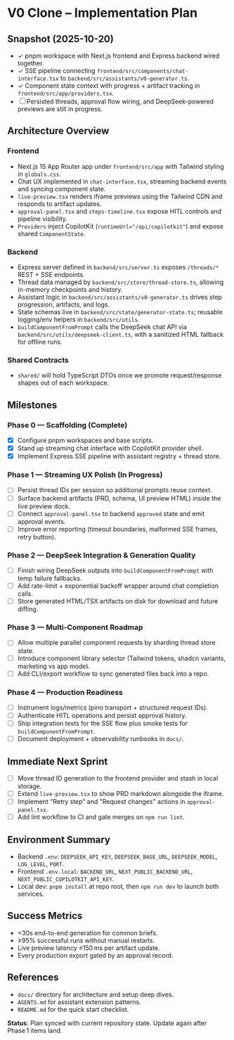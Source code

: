 # V0 Clone – Implementation Plan

## Snapshot (2025-10-20)
- ✓ pnpm workspace with Next.js frontend and Express backend wired together.
- ✓ SSE pipeline connecting `frontend/src/components/chat-interface.tsx` to `backend/src/assistants/v0-generator.ts`.
- ✓ Component state context with progress + artifact tracking in `frontend/src/app/providers.tsx`.
- ☐ Persisted threads, approval flow wiring, and DeepSeek-powered previews are still in progress.

## Architecture Overview

### Frontend
- Next.js 15 App Router app under `frontend/src/app` with Tailwind styling in `globals.css`.
- Chat UX implemented in `chat-interface.tsx`, streaming backend events and syncing component state.
- `live-preview.tsx` renders iframe previews using the Tailwind CDN and responds to artifact updates.
- `approval-panel.tsx` and `steps-timeline.tsx` expose HITL controls and pipeline visibility.
- `Providers` inject CopilotKit (`runtimeUrl="/api/copilotkit"`) and expose shared `ComponentState`.

### Backend
- Express server defined in `backend/src/server.ts` exposes `/threads/*` REST + SSE endpoints.
- Thread data managed by `backend/src/store/thread-store.ts`, allowing in-memory checkpoints and history.
- Assistant logic in `backend/src/assistants/v0-generator.ts` drives step progression, artifacts, and logs.
- State schemas live in `backend/src/state/generator-state.ts`; reusable logging/env helpers in `backend/src/utils`.
- `buildComponentFromPrompt` calls the DeepSeek chat API via `backend/src/utils/deepseek-client.ts`, with a sanitized HTML fallback for offline runs.

### Shared Contracts
- `shared/` will hold TypeScript DTOs once we promote request/response shapes out of each workspace.

## Milestones

### Phase 0 — Scaffolding (Complete)
- [x] Configure pnpm workspaces and base scripts.
- [x] Stand up streaming chat interface with CopilotKit provider shell.
- [x] Implement Express SSE pipeline with assistant registry + thread store.

### Phase 1 — Streaming UX Polish (In Progress)
- [ ] Persist thread IDs per session so additional prompts reuse context.
- [ ] Surface backend artifacts (PRD, schema, UI preview HTML) inside the live preview dock.
- [ ] Connect `approval-panel.tsx` to backend `approved` state and emit approval events.
- [ ] Improve error reporting (timeout boundaries, malformed SSE frames, retry button).

### Phase 2 — DeepSeek Integration & Generation Quality
- [ ] Finish wiring DeepSeek outputs into `buildComponentFromPrompt` with temp failure fallbacks.
- [ ] Add rate-limit + exponential backoff wrapper around chat completion calls.
- [ ] Store generated HTML/TSX artifacts on disk for download and future diffing.

### Phase 3 — Multi-Component Roadmap
- [ ] Allow multiple parallel component requests by sharding thread store state.
- [ ] Introduce component library selector (Tailwind tokens, shadcn variants, marketing vs app mode).
- [ ] Add CLI/export workflow to sync generated files back into a repo.

### Phase 4 — Production Readiness
- [ ] Instrument logs/metrics (pino transport + structured request IDs).
- [ ] Authenticate HITL operations and persist approval history.
- [ ] Ship integration tests for the SSE flow plus smoke tests for `buildComponentFromPrompt`.
- [ ] Document deployment + observability runbooks in `docs/`.

## Immediate Next Sprint
- [ ] Move thread ID generation to the frontend provider and stash in local storage.
- [ ] Extend `live-preview.tsx` to show PRD markdown alongside the iframe.
- [ ] Implement "Retry step" and "Request changes" actions in `approval-panel.tsx`.
- [ ] Add lint workflow to CI and gate merges on `npm run lint`.

## Environment Summary
- Backend `.env`: `DEEPSEEK_API_KEY`, `DEEPSEEK_BASE_URL`, `DEEPSEEK_MODEL`, `LOG_LEVEL`, `PORT`.
- Frontend `.env.local`: `BACKEND_URL`, `NEXT_PUBLIC_BACKEND_URL`, `NEXT_PUBLIC_COPILOTKIT_API_KEY`.
- Local dev: `pnpm install` at repo root, then `npm run dev` to launch both services.

## Success Metrics
- <30s end-to-end generation for common briefs.
- ≥95% successful runs without manual restarts.
- Live preview latency ≤150 ms per artifact update.
- Every production export gated by an approval record.

## References
- `docs/` directory for architecture and setup deep dives.
- `AGENTS.md` for assistant extension patterns.
- `README.md` for the quick start checklist.

**Status**: Plan synced with current repository state. Update again after Phase 1 items land.
